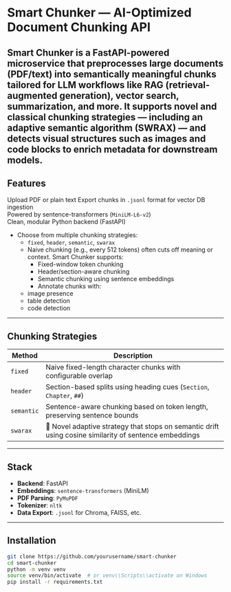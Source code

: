 
# Smart Chunker — AI-Optimized Document Chunking API

Smart Chunker is a FastAPI-powered microservice that preprocesses large documents (PDF/text) into semantically meaningful chunks tailored for LLM workflows like RAG (retrieval-augmented generation), vector search, summarization, and more.
It supports novel and classical chunking strategies — including an adaptive semantic algorithm (SWRAX) — and detects visual structures such as images and code blocks to enrich metadata for downstream models.
---

## Features

Upload PDF or plain text
Export chunks in `.jsonl` format for vector DB ingestion  
Powered by sentence-transformers (`MiniLM-L6-v2`)  
Clean, modular Python backend (FastAPI)
- Choose from multiple chunking strategies:
  - `fixed`, `header`, `semantic`, `swarax`
  - Naive chunking (e.g., every 512 tokens) often cuts off meaning or context. Smart Chunker supports:
    - Fixed-window token chunking
    - Header/section-aware chunking
    - Semantic chunking using sentence embeddings
    - Annotate chunks with:
  - image presence
  - table detection
  - code detection

---

## Chunking Strategies

| Method     | Description                                                                 |
|------------|-----------------------------------------------------------------------------|
| `fixed`    | Naive fixed-length character chunks with configurable overlap               |
| `header`   | Section-based splits using heading cues (`Section`, `Chapter`, `##`)        |
| `semantic` | Sentence-aware chunking based on token length, preserving sentence bounds   |
| `swarax`   | 🔬 Novel adaptive strategy that stops on semantic drift using cosine similarity of sentence embeddings |

---

## Stack

- **Backend**: FastAPI
- **Embeddings**: `sentence-transformers` (MiniLM)
- **PDF Parsing**: `PyMuPDF`
- **Tokenizer**: `nltk`
- **Data Export**: `.jsonl` for Chroma, FAISS, etc.

---

## Installation

```bash
git clone https://github.com/yourusername/smart-chunker
cd smart-chunker
python -m venv venv
source venv/bin/activate  # or venv\\Scripts\\activate on Windows
pip install -r requirements.txt


